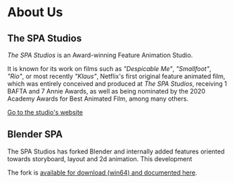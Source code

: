 # About Us

## The SPA Studios

_The SPA Studios_ is an Award-winning Feature Animation Studio.

It is known for its work on films such as _"Despicable Me"_, _"Smallfoot"_, _"Rio"_, or most recently _"Klaus"_, Netflix's first original feature animated film, which was entirely conceived and produced at _The SPA Studios_, receiving 1 BAFTA and 7 Annie Awards, as well as being nominated by the 2020 Academy Awards for Best Animated Film, among many others.

[Go to the studio's website](https://thespastudios.com/en/)

## Blender SPA

The SPA Studios has forked Blender and internally added features oriented towards storyboard, layout and 2d animation.
This development 

The fork is [available for download (win64) and documented here](https://the-spa-studios.github.io/blender-spa-userdoc/).
